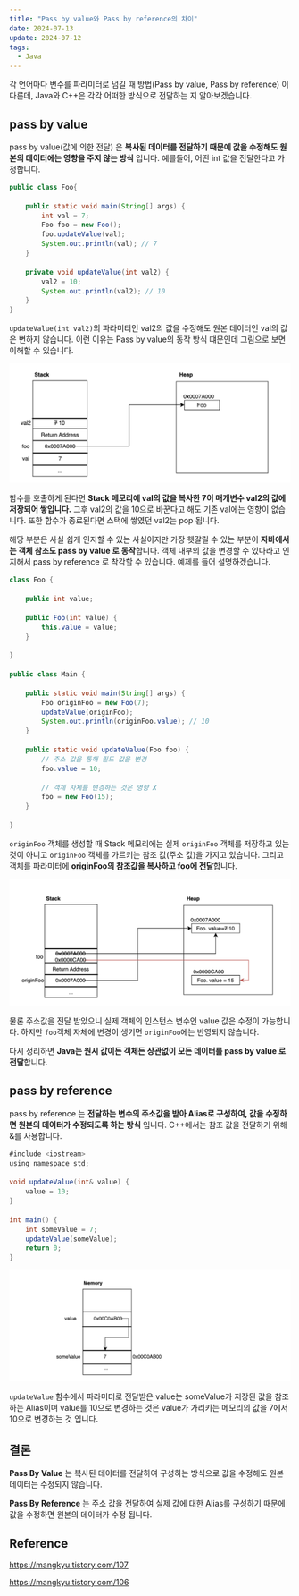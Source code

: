 ```yaml
---
title: "Pass by value와 Pass by reference의 차이"
date: 2024-07-13
update: 2024-07-12
tags:
  - Java
---
```


각 언어마다 변수를 파라미터로 넘길 때 방법(Pass by value, Pass by reference) 이 다른데, Java와 C++은 각각 어떠한 방식으로 전달하는 지 알아보겠습니다.

## pass by value

pass by value(값에 의한 전달) 은 **복사된 데이터를 전달하기 때문에 값을 수정해도 원본의 데이터에는 영향을 주지 않는 방식** 입니다. 
예를들어, 어떤 int 값을 전달한다고 가정합니다.  

```java
public class Foo{
    
    public static void main(String[] args) {
        int val = 7;
        Foo foo = new Foo();
        foo.updateValue(val);
        System.out.println(val); // 7 
    }

    private void updateValue(int val2) {
        val2 = 10;
        System.out.println(val2); // 10 
    }
}
```

`updateValue(int val2)`의 파라미터인 val2의 값을 수정해도 원본 데이터인 val의 값은 변하지 않습니다. 이런 이유는 Pass by value의 동작 방식 떄문인데 그림으로 보면 이해할 수 있습니다.

![](img.png)

함수를 호출하게 된다면 **Stack 메모리에 val의 값을 복사한 7이 매개변수 val2의 값에 저장되어 쌓입니다.** 그후 val2의 값을 10으로 바꾼다고 해도 기존 val에는 영향이 없습니다.
또한 함수가 종료된다면 스택에 쌓였던 val2는 pop 됩니다.

해당 부분은 사실 쉽게 인지할 수 있는 사실이지만 가장 헷갈릴 수 있는 부분이 **자바에서는 객체 참조도 pass by value 로 동작**합니다.
객체 내부의 값을 변경할 수 있다라고 인지해서 pass by reference 로 착각할 수 있습니다. 예제를 들어 설명하겠습니다. 

```java
class Foo {

    public int value;

    public Foo(int value) {
        this.value = value;
    }

}

public class Main {

    public static void main(String[] args) {
        Foo originFoo = new Foo(7);
        updateValue(originFoo);
        System.out.println(originFoo.value); // 10
    }

    public static void updateValue(Foo foo) {
        // 주소 값을 통해 필드 값을 변경
        foo.value = 10;
        
        // 객체 자체를 변경하는 것은 영향 X
        foo = new Foo(15);
    }

}
```

`originFoo` 객체를 생성할 때 Stack 메모리에는 실제 `originFoo` 객체를 저장하고 있는 것이 아니고 `originFoo` 객체를 가르키는 참조 값(주소 값)을 가지고 있습니다.
그리고 객체를 파라미터에 **originFoo의 참조값을 복사하고 foo에 전달**합니다. 

![](img_1.png)

물론 주소값을 전달 받았으니 실제 객체의 인스턴스 변수인 value 값은 수정이 가능합니다. 하지만 `foo`객체 자체에 변경이 생기면 `originFoo`에는 반영되지 않습니다.

다시 정리하면 **Java는 원시 값이든 객체든 상관없이 모든 데이터를 pass by value 로 전달**합니다. 

## pass by reference

pass by reference 는 **전달하는 변수의 주소값을 받아 Alias로 구성하여, 값을 수정하면 원본의 데이터가 수정되도록 하는 방식** 입니다.
C++에서는 참조 값을 전달하기 위해 &를 사용합니다.

```Java
#include <iostream>
using namespace std;

void updateValue(int& value) {
    value = 10;
}

int main() {
    int someValue = 7;
    updateValue(someValue);
    return 0;
}
```
![](img_4.png)

`updateValue` 함수에서 파라미터로 전달받은 value는 someValue가 저장된 값을 참조하는 Alias이며 
value를 10으로 변경하는 것은 value가 가리키는 메모리의 값을 7에서 10으로 변경하는 것 입니다.

## 결론

**Pass By Value** 는 복사된 데이터를 전달하여 구성하는 방식으로 값을 수정해도 원본 데이터는 수정되지 않습니다. 

**Pass By Reference** 는 주소 값을 전달하여 실제 값에 대한 Alias를 구성하기 때문에 값을 수정하면 원본의 데이터가 수정 됩니다.

## Reference

https://mangkyu.tistory.com/107

https://mangkyu.tistory.com/106
